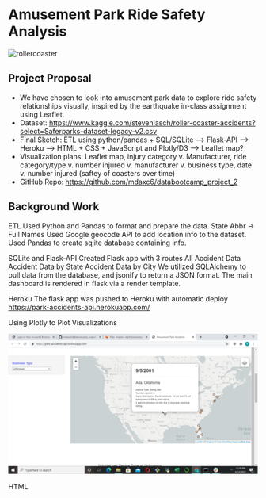 # Amusement Park Ride Safety Analysis


![rollercoaster](https://media.giphy.com/media/JVCPcgZTYuw1i/giphy.gif) 

Project Proposal
-----------------------
- We have chosen to look into amusement park data to explore ride safety relationships visually, inspired by the earthquake in-class assignment using Leaflet. 
- Dataset: https://www.kaggle.com/stevenlasch/roller-coaster-accidents?select=Saferparks-dataset-legacy-v2.csv
- Final Sketch: ETL using python/pandas + SQL/SQLite --> Flask-API --> Heroku --> HTML + CSS + JavaScript and Plotly/D3 --> Leaflet map?
- Visualization plans: Leaflet map, injury category v. Manufacturer,  ride category/type v. number injured v. manufacturer v. business type, date v. number injured (saftey of coasters over time) 
- GitHub Repo: https://github.com/mdaxc6/databootcamp_project_2


## Background Work

ETL
Used Python and Pandas to format and prepare the data.
State Abbr -> Full Names
Used Google geocode API to add location info to the dataset.
Used Pandas to create sqlite database containing info.

SQLite and Flask-API
Created Flask app with 3 routes
All Accident Data
Accident Data by State
Accident Data by City
We utilized SQLAlchemy to pull data from the database, and jsonify to return a JSON format.
The main dashboard is rendered in flask via a render template.

Heroku
The flask app was pushed to Heroku with automatic deploy
https://park-accidents-api.herokuapp.com/



Using Plotly to Plot Visualizations

![heatmap](Images/image.png)



HTML
